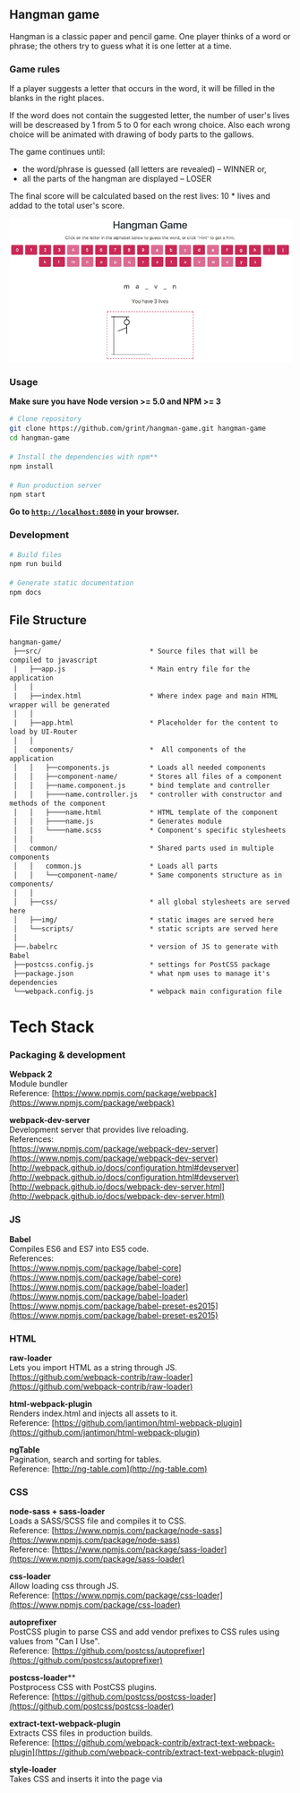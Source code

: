 
## Hangman game

Hangman is a classic paper and pencil game.  One player thinks of a word or phrase; the others try to guess what it is one letter at a time.


### Game rules

If a player suggests a letter that occurs in the word, it will be filled in the blanks in the right places.

If the word does not contain the suggested letter, the number of user's lives will be descreased by 1 from 5 to 0 for each wrong choice. Also each wrong choice will be animated with drawing of body parts to the gallows.

The game continues until:
* the word/phrase is guessed (all letters are revealed) – WINNER or,
* all the parts of the hangman are displayed – LOSER

The final score will be calculated based on the rest lives: 10 * lives and addad to the total user's score.

![Game Screenshot](https://github.com/grint/hangman-game/blob/master/src/img/game_screenshot.png)

### Usage

**Make sure you have Node version >= 5.0 and NPM >= 3**

```bash
# Clone repository
git clone https://github.com/grint/hangman-game.git hangman-game
cd hangman-game

# Install the dependencies with npm**
npm install

# Run production server
npm start
```

**Go to [`http://localhost:8080`](http://localhost:8080) in your browser.**

### Development

```bash
# Build files
npm run build

# Generate static documentation
npm docs
```

## File Structure

```
hangman-game/
 ├──src/                           * Source files that will be compiled to javascript
 |   ├──app.js                     * Main entry file for the application
 │   │
 |   ├──index.html                 * Where index page and main HTML wrapper will be generated
 │   │
 |   ├──app.html                   * Placeholder for the content to load by UI-Router
 │   │
 │   components/                   *  All components of the application
 │   │   ├──components.js          * Loads all needed components
 │   │   ├──component-name/        * Stores all files of a component
 │   │   ├──name.component.js      * bind template and controller
 │   │   ├────name.controller.js   * controller with constructor and methods of the component
 │   │   ├────name.html            * HTML template of the component
 │   │   ├────name.js              * Generates module
 │   │   └────name.scss            * Component's specific stylesheets
 │   │
 │   common/                       * Shared parts used in multiple components
 │   │   common.js                 * Loads all parts
 │   │   └──component-name/        * Same components structure as in components/
 │   │
 │   ├──css/                       * all global stylesheets are served here
 │   ├──img/                       * static images are served here
 │   └──scripts/                   * static scripts are served here
 │
 ├──.babelrc                       * version of JS to generate with Babel
 ├──postcss.config.js              * settings for PostCSS package
 ├──package.json                   * what npm uses to manage it's dependencies
 └──webpack.config.js              * webpack main configuration file
```

# Tech Stack

### Packaging & development

**Webpack 2**  
Module bundler  
Reference: [https://www.npmjs.com/package/webpack](https://www.npmjs.com/package/webpack)

**webpack-dev-server**  
Development server that provides live reloading.  
References:  
[https://www.npmjs.com/package/webpack-dev-server](https://www.npmjs.com/package/webpack-dev-server)  
[http://webpack.github.io/docs/configuration.html#devserver](http://webpack.github.io/docs/configuration.html#devserver)  
[http://webpack.github.io/docs/webpack-dev-server.html](http://webpack.github.io/docs/webpack-dev-server.html)


### JS

**Babel**  
Compiles ES6 and ES7 into ES5 code.  
References:  
[https://www.npmjs.com/package/babel-core](https://www.npmjs.com/package/babel-core)  
[https://www.npmjs.com/package/babel-loader](https://www.npmjs.com/package/babel-loader)  
[https://www.npmjs.com/package/babel-preset-es2015](https://www.npmjs.com/package/babel-preset-es2015)


### HTML

**raw-loader**  
Lets you import HTML as a string through JS.  
[https://github.com/webpack-contrib/raw-loader](https://github.com/webpack-contrib/raw-loader)  

**html-webpack-plugin**  
Renders index.html and injects all assets to it.  
Reference: [https://github.com/jantimon/html-webpack-plugin](https://github.com/jantimon/html-webpack-plugin)

**ngTable**  
Pagination, search and sorting for tables.  
Reference: [http://ng-table.com](http://ng-table.com)


### CSS

**node-sass + sass-loader**  
Loads a SASS/SCSS file and compiles it to CSS.  
Reference: [https://www.npmjs.com/package/node-sass](https://www.npmjs.com/package/node-sass)  
Reference: [https://www.npmjs.com/package/sass-loader](https://www.npmjs.com/package/sass-loader)

**css-loader**  
Allow loading css through JS.  
Reference: [https://www.npmjs.com/package/css-loader](https://www.npmjs.com/package/css-loader)

**autoprefixer**  
PostCSS plugin to parse CSS and add vendor prefixes to CSS rules using values from "Can I Use".  
Reference: [https://github.com/postcss/autoprefixer](https://github.com/postcss/autoprefixer)

**postcss-loader****  
Postprocess CSS with PostCSS plugins.  
Reference: [https://github.com/postcss/postcss-loader](https://github.com/postcss/postcss-loader)

**extract-text-webpack-plugin**  
Extracts CSS files in production builds.  
Reference: [https://github.com/webpack-contrib/extract-text-webpack-plugin](https://github.com/webpack-contrib/extract-text-webpack-plugin)

**style-loader**  
Takes CSS and inserts it into the page via <style> tag.  
Reference: [https://github.com/webpack/style-loader](https://github.com/webpack/style-loader)


### Database

**LocalForage**  
Fast and simple storage library that lets to store data in asynchronous IndexedDB and WebSQL.  
References:  
[https://localforage.github.io/localForage](https://localforage.github.io/localForage)  
[https://github.com/ocombe/angular-localForage](https://github.com/ocombe/angular-localForage)



### Build

**Copy Webpack Plugin**  
Copies individual files or entire directories to the build directory.  
Reference: [https://github.com/kevlened/copy-webpack-plugin](https://github.com/kevlened/copy-webpack-plugin)

**file-loader**  
Copy assets files to output.  
Reference: [https://github.com/webpack/file-loader](https://github.com/webpack/file-loader)


### Documentation
**Mr-Doc**  
Automatic generation of beautiful documentations  
Reference: [https://mr-doc.github.io/mr-doc](https://mr-doc.github.io/mr-doc)

**Markdown**  
Javascript Markdown to HTML converter  
Reference: [http://showdownjs.github.io/showdown](http://showdownjs.github.io/showdown)


## ToDo

* Add tests
* Words with dashed and phrases
* Hints
* Securely sign up and log in with password
* User account page with individual scores and data
* Include JS functions documentation to component docs
